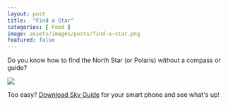 ```yaml
---
layout: post
title:  "Find a Star"
categories: [ Food ]
image: assets/images/posts/find-a-star.png
featured: false
---
```


Do you know how to find the North Star (or Polaris) without a compass or guide?

<img src="https://i.redd.it/hrg1zm8pkxxy.jpg" style="max-width: 100%;"/>

Too easy? [Download Sky Guide](https://apps.apple.com/us/app/sky-guide/id576588894?mt=8&ign-mpt=uo%3D4) for your smart phone and see what's up!

